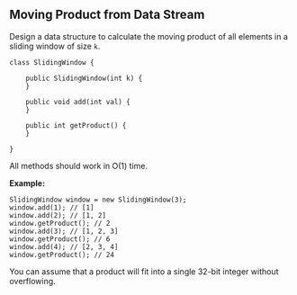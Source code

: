## Moving Product from Data Stream

Design a data structure to calculate the moving product of all elements in a sliding window of size `k`.

```aidl
class SlidingWindow {

    public SlidingWindow(int k) {
    }
    
    public void add(int val) {
    }
    
    public int getProduct() {
    }
    
}
```

All methods should work in O(1) time.

**Example:**
```aidl
SlidingWindow window = new SlidingWindow(3);
window.add(1); // [1]
window.add(2); // [1, 2]
window.getProduct(); // 2
window.add(3); // [1, 2, 3]
window.getProduct(); // 6
window.add(4); // [2, 3, 4]
window.getProduct(); // 24
```

You can assume that a product will fit into a single 32-bit integer without overflowing.